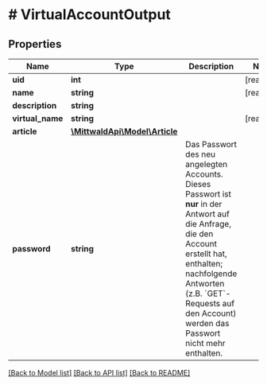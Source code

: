 # # VirtualAccountOutput

## Properties

Name | Type | Description | Notes
------------ | ------------- | ------------- | -------------
**uid** | **int** |  | [readonly]
**name** | **string** |  | [readonly]
**description** | **string** |  |
**virtual_name** | **string** |  | [readonly]
**article** | [**\MittwaldApi\Model\Article**](Article.md) |  |
**password** | **string** | Das Passwort des neu angelegten Accounts. Dieses Passwort ist **nur** in der Antwort auf die Anfrage, die den Account erstellt hat, enthalten; nachfolgende Antworten (z.B. &#x60;GET&#x60;-Requests auf den Account) werden das Passwort nicht mehr enthalten. |

[[Back to Model list]](../../README.md#models) [[Back to API list]](../../README.md#endpoints) [[Back to README]](../../README.md)
